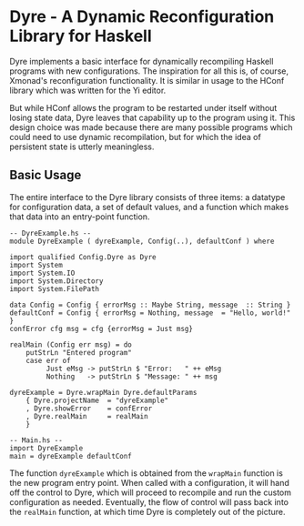 Dyre - A Dynamic Reconfiguration Library for Haskell
====================================================

Dyre implements a basic interface for dynamically recompiling Haskell programs
with new configurations. The inspiration for all this is, of course, Xmonad's
reconfiguration functionality. It is similar in usage to the HConf library
which was written for the Yi editor.

But while HConf allows the program to be restarted under itself without losing
state data, Dyre leaves that capability up to the program using it. This design
choice was made because there are many possible programs which could need to use
dynamic recompilation, but for which the idea of persistent state is utterly
meaningless.

Basic Usage
-----------

The entire interface to the Dyre library consists of three items: a datatype for
configuration data, a set of default values, and a function which makes that data
into an entry-point function.

    -- DyreExample.hs --
    module DyreExample ( dyreExample, Config(..), defaultConf ) where

    import qualified Config.Dyre as Dyre
    import System
    import System.IO
    import System.Directory
    import System.FilePath

    data Config = Config { errorMsg :: Maybe String, message  :: String }
    defaultConf = Config { errorMsg = Nothing, message  = "Hello, world!" }
    confError cfg msg = cfg {errorMsg = Just msg}

    realMain (Config err msg) = do
        putStrLn "Entered program"
        case err of
             Just eMsg -> putStrLn $ "Error:   " ++ eMsg
             Nothing   -> putStrLn $ "Message: " ++ msg

    dyreExample = Dyre.wrapMain Dyre.defaultParams
        { Dyre.projectName  = "dyreExample"
        , Dyre.showError    = confError
        , Dyre.realMain     = realMain
        }

    -- Main.hs --
    import DyreExample
    main = dyreExample defaultConf

The function `dyreExample` which is obtained from the `wrapMain` function is the
new program entry point. When called with a configuration, it will hand off the
control to Dyre, which will proceed to recompile and run the custom configuration
as needed. Eventually, the flow of control will pass back into the `realMain`
function, at which time Dyre is completely out of the picture.
